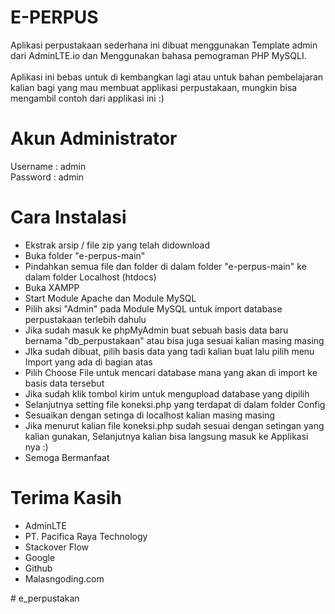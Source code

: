 # E-PERPUS
 Aplikasi perpustakaan sederhana ini dibuat menggunakan Template admin dari AdminLTE.io dan Menggunakan bahasa pemograman PHP MySQLI. <br> <br>
 Aplikasi ini bebas untuk di kembangkan lagi atau untuk bahan pembelajaran kalian bagi yang mau membuat applikasi perpustakaan, mungkin bisa mengambil contoh dari applikasi ini :)

# Akun Administrator
Username : admin
<br>
Password : admin

# Cara Instalasi
<ul>
     <li> Ekstrak arsip / file zip yang telah didownload </li>
     <li> Buka folder "e-perpus-main" </li>
     <li> Pindahkan semua file dan folder di dalam folder "e-perpus-main" ke dalam folder Localhost (htdocs) </li>
     <li> Buka XAMPP </li>
     <li> Start Module Apache dan Module MySQL </li>
     <li> Pilih aksi "Admin" pada Module MySQL untuk import database perpustakaan terlebih dahulu </li>
     <li> Jika sudah masuk ke phpMyAdmin buat sebuah basis data baru bernama "db_perpustakaan" atau bisa juga sesuai kalian masing masing </li>
     <li> JIka sudah dibuat, pilih basis data yang tadi kalian buat lalu pilih menu Import yang ada di bagian atas </li>
     <li> Pilih Choose File untuk mencari database mana yang akan di import ke basis data tersebut </li>
     <li> Jika sudah klik tombol kirim untuk mengupload database yang dipilih </li>
     <li> Selanjutnya setting file koneksi.php yang terdapat di dalam folder Config </li>
     <li> Sesuaikan dengan setinga di localhost kalian masing masing </li>
     <li> Jika menurut kalian file koneksi.php sudah sesuai dengan setingan yang kalian gunakan, Selanjutnya kalian bisa langsung masuk ke Applikasi nya :) </li>
     <li> Semoga Bermanfaat </li>
</ul>

# Terima Kasih
<ul>
    <li> AdminLTE </li>
    <li> PT. Pacifica Raya Technology </li>
    <li> Stackover Flow </li>
    <li> Google </li>
    <li> Github </li>
    <li> Malasngoding.com </li>
</ul>
#   e _ p e r p u s t a k a n  
 